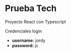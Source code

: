 # Prueba Tech

Proyecto React con Typescript

Credenciales login

- **username:** jordy
- **password:** jc
